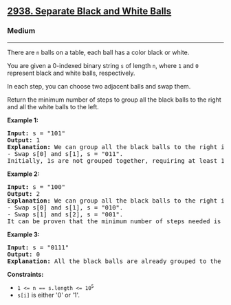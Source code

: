 <h2><a href="https://leetcode.com/problems/separate-black-and-white-balls">2938. Separate Black and White Balls</a></h2>
<h3>Medium</h3>
<hr>
<p>There are <code>n</code> balls on a table, each ball has a color black or white.</p>

<p>You are given a 0-indexed binary string <code>s</code> of length <code>n</code>, where <code>1</code> and <code>0</code> represent black and white balls, respectively.</p>

<p>In each step, you can choose two adjacent balls and swap them.</p>

<p>Return the minimum number of steps to group all the black balls to the right and all the white balls to the left.</p>

<p><strong>Example 1:</strong></p>
<pre>
<strong>Input:</strong> s = "101"
<strong>Output:</strong> 1
<strong>Explanation:</strong> We can group all the black balls to the right in the following way:
- Swap s[0] and s[1], s = "011".
Initially, 1s are not grouped together, requiring at least 1 step to group them to the right.
</pre>

<p><strong>Example 2:</strong></p>
<pre>
<strong>Input:</strong> s = "100"
<strong>Output:</strong> 2
<strong>Explanation:</strong> We can group all the black balls to the right in the following way:
- Swap s[0] and s[1], s = "010".
- Swap s[1] and s[2], s = "001".
It can be proven that the minimum number of steps needed is 2.
</pre>

<p><strong>Example 3:</strong></p>
<pre>
<strong>Input:</strong> s = "0111"
<strong>Output:</strong> 0
<strong>Explanation:</strong> All the black balls are already grouped to the right.
</pre>

<p><strong>Constraints:</strong></p>
<ul>
<li><code>1 <= n == s.length <= 10<sup>5</sup></code></li>
<li><code>s[i]</code> is either '0' or '1'.</li>
</ul>
